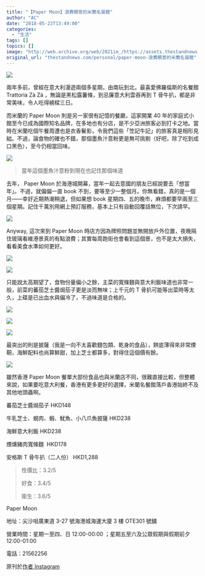 ```yaml
---
title: "【Paper Moon】浪費靚景的米蘭名餐館"
author: "AC"
date: "2018-05-23T13:49:00"
categories:
  - "生活"
tags: []
topics: []
image: "http://web.archive.org/web/2021im_/https://assets.thestandnews.com/media/photos/moon-15_9LdQU.png"
original_url: "thestandnews.com/personal/paper-moon-浪費靚景的米蘭名餐館"
---
```

![](http://web.archive.org/web/2021im_/https://assets.thestandnews.com/media/photos/moon-15_9LdQU.png)

兩年多前，曾經在意大利漫遊兩個多星期，由南玩到北，最喜愛佛羅倫斯的名餐館 Trattoria Zà Zà ，無論是黑松露薯條，到忌廉意大利雲吞再到 T 骨牛扒，都是非常美味，令人吃得繞樑三日。

而米蘭的 Paper Moon 則是另一家很有記憶的餐廳，這家開業 40 年的家庭式小館至今已成為國際知名品牌，在多地也有分店，是不少亞洲旅客必到打卡之地。當時在米蘭吃個午餐周遭也是衣香鬢影，令我們這些「笠記牛記」的旅客真是相形見絀。不過，論食物的確也不錯，那個墨魚汁意粉更是無可挑剔（好吧，除了吃到成口黑色），至今仍相當回味。

![](http://web.archive.org/web/2021im_/https://assets.thestandnews.com/media/photos/IMG_3197_9zrwU.JPG)
> 當年這個墨魚汁意粉到現在也記住那個味道

去年， Paper Moon 於海港城開幕，當年一起去意國的朋友已經說要去「想當年」。不過，就偏偏一直 book 不到，要等至少一整個月。你無看錯，真的是一個月——幸好近期熱潮稍退，但如果想 book 星期四、五的晚市，麻煩都要早兩至三個星期。記住千萬別用網上預訂服務，基本上只有自動回覆話無位，下次請早。

![](http://web.archive.org/web/2021im_/https://assets.thestandnews.com/media/photos/IMG_6589_xu8Vy.JPG)

Anyway, 這次來到 Paper Moon 時店方因為牌照問題並無開放戶外位置，夜晚隔住玻璃看維港景真的有點浪費；其實每周跑街也會看到這個景，也不是太大損失，看看美食水準如何更好。

![](http://web.archive.org/web/2021im_/https://assets.thestandnews.com/media/photos/IMG_6591_biFpW.JPG)

![](http://web.archive.org/web/2021im_/https://assets.thestandnews.com/media/photos/IMG_6592_TdzVj.JPG)

只能說太高期望了，食物份量偏小之餘，主菜的寬條麵與意大利飯味道也非常一般，前菜的蕃茄芝士醬焗茄子更是淡而無味；上千元的 T 骨扒可能等出菜時等太久，上碟是已出血水與偏冷了，不過味道是合格的。

![](http://web.archive.org/web/2021im_/https://assets.thestandnews.com/media/photos/IMG_6593_voKUM.JPG)

![](http://web.archive.org/web/2021im_/https://assets.thestandnews.com/media/photos/download-1_h124u.jpg)

![](http://web.archive.org/web/2021im_/https://assets.thestandnews.com/media/photos/download_F9PMh.jpg)

最突出的則是披薩（我是一向不太喜歡麵包類、乾身的食品），餅底薄得來非常煙靭，海鮮配料也尚算鮮甜，加上芝士都算多，對得住這個價有餘。

![](http://web.archive.org/web/2021im_/https://assets.thestandnews.com/media/photos/IMG_6590_IEoBL.JPG)

雖然香港 Paper Moon 餐單大部份食品也與米蘭店不同，很難直接比較，但整體來說，如果要吃意大利餐，香港有更多更好的選擇，米蘭名餐館落戶香港始終不及其他地頭蟲啊。

蕃茄芝士醬焗茄子 HKD148

牛乳芝士、蜆肉、蝦、魷魚、小八爪魚披薩 HKD238

海鮮意大利飯 HKD238

煙燻豬肉寬條麵  HKD178

安格斯 T 骨牛扒（二人份） HKD1,288

> 性價比：3.2/5
> 
> 好食：3.4/5
> 
> 衛生：3.6/5

Paper Moon

地址：尖沙咀廣東道 3-27 號海港城海運大廈 3 樓 OTE301 號舖

營業時間：星期一至四、日 12:00-00:00 ；星期五至六及公眾假期與假期前夕 12:00-01:00

電話：21562256

原刊於[作者 Instagram](http://web.archive.org/web/20211229062809/https://www.instagram.com/alanwlchiu/)